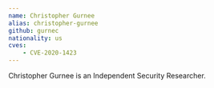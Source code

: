 ```yaml
---
name: Christopher Gurnee
alias: christopher-gurnee
github: gurnec
nationality: us
cves:
    - CVE-2020-1423
---
```

Christopher Gurnee is an Independent Security Researcher.